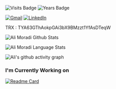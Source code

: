 
![Visits Badge](https://badges.pufler.dev/visits/xibalbas/xibalbas)
![Years Badge](https://badges.pufler.dev/years/xibalbas)

<a href="mailto:ali.mrd318@gmail.com"><img alt="Gmail" src="https://img.shields.io/badge/Gmail-red?style=for-the-badge&logo=gmail&logoColor=white"/></a> <a href="https://www.linkedin.com/in/ali-moradi-dev/"><img alt="LinkedIn" src="https://img.shields.io/badge/linkedin-blue?&style=for-the-badge&logo=linkedin&logoColor=white"/></a>


TRX : TYA63GThAokpGAi3bX9BMzzt1YfAsDTeqW

![Ali Moradi Github Stats](https://github-readme-stats.vercel.app/api?username=xibalbas&show_icons=true&include_all_commits=true&theme=radical)

![Ali Moradi Language Stats](https://github-readme-stats.vercel.app/api/top-langs/?username=xibalbas&layout=compact&theme=radical)

![Ali's github activity graph](https://activity-graph.herokuapp.com/graph?username=xibalbas&theme=dracula)

### I'm Currently Working on
[![Readme Card](https://github-readme-stats.vercel.app/api/pin/?username=xibalbas&repo=paper_trading_view&theme=dracula)](https://github.com/xibalbas/paper_trading_view)

<!--
<hr>
### Status
<p>
  <img src=https://github-readme-stats.vercel.app/api?username=xibalbas&bg_color=191b1f&title_color=36beb6&text_color=fff&line_height=20&hide=["stars"] />
  <img src=https://github-readme-stats.vercel.app/api/top-langs/?username=hatamiarash7&layout=compact&bg_color=191b1f&title_color=36beb6&text_color=fff&hide=html,css&langs_count=4 />
</p>
-->
